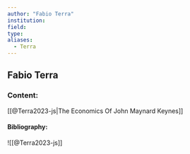 ```yaml
---
author: "Fabio Terra"
institution:
field:
type:
aliases:
  - Terra
---
```


## Fabio Terra

### Content:
[[@Terra2023-js|The Economics Of John Maynard Keynes]]

#### Bibliography:

![[@Terra2023-js]]